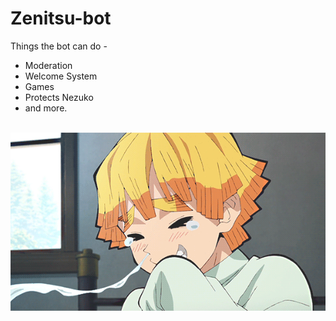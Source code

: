 # Zenitsu-bot
Things the bot can do -
- Moderation 
- Welcome System 
- Games
- Protects Nezuko
- and more.
<br>
<img src="images/zen.gif" width="1000">

